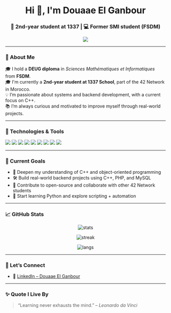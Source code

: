 <h1 align="center">Hi 👋, I'm Douaae El Ganbour</h1>
<h3 align="center">🚀 2nd-year student at 1337 | 💻 Former SMI student (FSDM)</h3>

<p align="center">
  <img src="https://readme-typing-svg.herokuapp.com?color=F7A100&lines=Exploring+the+world+of+C%2B%2B+🚀;Always+learning+new+techs+💡;Building+real-world+projects+🌍" />
</p>

---

### 🧠 About Me

🎓 I hold a **DEUG diploma** in *Sciences Mathématiques et Informatiques* from **FSDM**.  
🎓 I'm currently a **2nd-year student at 1337 School**, part of the 42 Network in Morocco.  
💡 I’m passionate about systems and backend development, with a current focus on C++.  
📚 I’m always curious and motivated to improve myself through real-world projects.

---

### 🔧 Technologies & Tools

<p align="left">
  <img src="https://img.shields.io/badge/C++-00599C?style=for-the-badge&logo=c%2B%2B&logoColor=white"/>
  <img src="https://img.shields.io/badge/Assembly-555555?style=for-the-badge"/>
  <img src="https://img.shields.io/badge/HTML5-E34F26?style=for-the-badge&logo=html5&logoColor=white"/>
  <img src="https://img.shields.io/badge/CSS3-1572B6?style=for-the-badge&logo=css3&logoColor=white"/>
  <img src="https://img.shields.io/badge/JavaScript-F7DF1E?style=for-the-badge&logo=javascript&logoColor=black"/>
  <img src="https://img.shields.io/badge/PHP-777BB4?style=for-the-badge&logo=php&logoColor=white"/>
  <img src="https://img.shields.io/badge/MySQL-4479A1?style=for-the-badge&logo=mysql&logoColor=white"/>
  <img src="https://img.shields.io/badge/Git-F05032?style=for-the-badge&logo=git&logoColor=white"/>
  <img src="https://img.shields.io/badge/VSCode-007ACC?style=for-the-badge&logo=visual-studio-code&logoColor=white"/>
</p>

---

### 🧭 Current Goals

- 🌱 Deepen my understanding of C++ and object-oriented programming  
- 🛠️ Build real-world backend projects using C++, PHP, and MySQL  
- 🤝 Contribute to open-source and collaborate with other 42 Network students  
- 📘 Start learning Python and explore scripting + automation

---

### 📈 GitHub Stats

<p align="center">
  <img src="https://github-readme-stats.vercel.app/api?username=TheGoldenDua&show_icons=true&theme=github_dark" alt="stats"/>
</p>

<p align="center">
  <img src="https://github-readme-streak-stats.herokuapp.com?user=TheGoldenDua&theme=dark&date_format=M%20j%5B%2C%20Y%5D" alt="streak"/>
</p>

<p align="center">
  <img src="https://github-readme-stats.vercel.app/api/top-langs/?username=TheGoldenDua&layout=compact&theme=github_dark" alt="langs"/>
</p>

---

### 🔗 Let’s Connect

- 💼 [LinkedIn – Douaae El Ganbour](https://www.linkedin.com/in/douaae-el-ganbour-3b3910218/)

---

### ✨ Quote I Live By

> “Learning never exhausts the mind.” – *Leonardo da Vinci*

